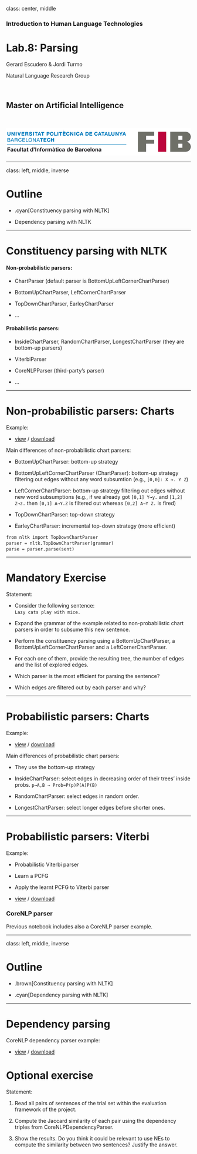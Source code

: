 class: center, middle

### Introduction to Human Language Technologies

# Lab.8: Parsing

Gerard Escudero & Jordi Turmo

Natural Language Research Group

<br>

## Master on Artificial Intelligence

<br>

![:scale 75%](fib.png)

---
class: left, middle, inverse

# Outline

* .cyan[Constituency parsing with NLTK]

* Dependency parsing with NLTK

---

# Constituency parsing with NLTK

#### Non-probabilistic parsers:

* ChartParser (default parser is BottomUpLeftCornerChartParser)

* BottomUpChartParser, LeftCornerChartParser

* TopDownChartParser, EarleyChartParser

* ...

#### Probabilistic parsers:

* InsideChartParser, RandomChartParser, LongestChartParser (they are bottom-up parsers)

* ViterbiParser

* CoreNLPParser (third-party’s parser)

* ...

---

# Non-probabilistic parsers: Charts

Example:

* [view](codes/charts.html) / [download](codes/charts.ipynb)


Main differences of non-probabilistic chart parsers:

* BottomUpChartParser: bottom-up strategy

* BottomUpLeftCornerChartParser (ChartParser): bottom-up strategy filtering out edges without any word subsumtion (e.g., `[0,0]: X →. Y Z`)

* LeftCornerChartParser: bottom-up strategy filtering out edges without new word subsumptions (e.g., if we already got `[0,1] Y→y.` and `[1,2] Z→z.` then `[0,1] A→Y.Z` is filtered out whereas `[0,2] A→Y Z.` is fired)

* TopDownChartParser: top-down strategy

* EarleyChartParser: incremental top-down strategy (more efficient)

```python3
from nltk import TopDownChartParser
parser = nltk.TopDownChartParser(grammar)
parse = parser.parse(sent)
```

---

# Mandatory Exercise

Statement:

* Consider the following sentence: <br>
`Lazy cats play with mice.`

* Expand the grammar of the example related to non-probabilistic chart parsers in order to subsume this new sentence.

* Perform the constituency parsing using a BottomUpChartParser, a BottomUpLeftCornerChartParser and a LeftCornerChartParser.

* For each one of them, provide the resulting tree, the number of edges and the list of explored edges.

* Which parser is the most efficient for parsing the sentence?

* Which edges are filtered out by each parser and why?

---

# Probabilistic parsers: Charts

Example:

* [view](codes/probParsing.html) / [download](codes/probParsing.ipynb)


Main differences of probabilistic chart parsers:

* They use the bottom-up strategy

* InsideChartParser: select edges in decreasing order of their trees’ inside probs. `p→A,B ⇒ Prob=P(p)P(A)P(B)`

* RandomChartParser: select edges in random order.

* LongestChartParser: select longer edges before shorter ones.

---

# Probabilistic parsers: Viterbi

Example:

* Probabilistic Viterbi parser

* Learn a PCFG

* Apply the learnt PCFG to Viterbi parser

* [view](codes/viterbi.html) / [download](codes/viterbi.ipynb)

### CoreNLP parser

Previous notebook includes also a CoreNLP parser example.

---
class: left, middle, inverse

# Outline

* .brown[Constituency parsing with NLTK]

* .cyan[Dependency parsing with NLTK]

---

# Dependency parsing

CoreNLP dependency parser example:

* [view](codes/dependency.html) / [download](codes/dependency.ipynb)

# Optional exercise

Statement:

1. Read all pairs of sentences of the trial set within the evaluation framework of the project.

2. Compute the Jaccard similarity of each pair using the dependency triples from CoreNLPDependencyParser.

3. Show the results. Do you think it could be relevant to use NEs to compute the similarity between two sentences? Justify the answer.

